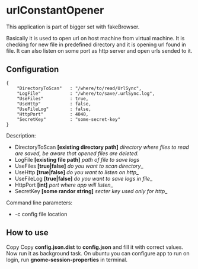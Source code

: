 # urlConstantOpener

This application is part of bigger set with fakeBrowser.

Basically it is used to open url on host machine from virtual machine.
It is checking for new file in predefined directory and  it is opening url found in file.
It can also listen on some port as http server and open urls sended to it.

## Configuration

```
{
	"DirectoryToScan" 	: "/where/to/read/UrlSync",
	"LogFile" 			: "/where/to/save/.urlSync.log",
	"UseFiles" 			: true,
	"UseHttp" 			: false,
	"UseFileLog"		: false,
	"HttpPort"			: 4040,
	"SecretKey"			: "some-secret-key"
}

```

Description:
* DirectoryToScan **[existing directory path]** _directory where files to read are saved, be aware that opened files are deleted._
* LogFile **[existing file path]** _path of file to save logs_
* UseFiles **[true|false]** _do you want to scan directory__
* UseHttp **[true|false]** _do you want to listen on http__
* UseFileLog **[true|false]** _do you want to save logs in file__
* HttpPort **[int]** _port where app will listen__
* SecretKey **[some randor string]** _secter key used only for http__

Command line parameters:
* -c config file location

## How to use

Copy Copy **config.json.dist** to **config.json** and fill it with correct values. Now run it as background task. On ubuntu you can configure app to run on login, run **gnome-session-properties** in terminal.